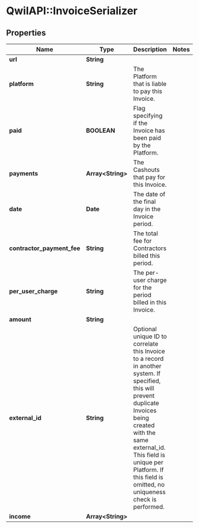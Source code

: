 # QwilAPI::InvoiceSerializer

## Properties
Name | Type | Description | Notes
------------ | ------------- | ------------- | -------------
**url** | **String** |  | 
**platform** | **String** | The Platform that is liable to pay this Invoice. | 
**paid** | **BOOLEAN** | Flag specifying if the Invoice has been paid by the Platform. | 
**payments** | **Array&lt;String&gt;** | The Cashouts that pay for this Invoice. | 
**date** | **Date** | The date of the final day in the Invoice period. | 
**contractor_payment_fee** | **String** | The total fee for Contractors billed this period. | 
**per_user_charge** | **String** | The per-user charge for the period billed in this Invoice. | 
**amount** | **String** |  | 
**external_id** | **String** | Optional unique ID to correlate this Invoice to a record in another system. If specified, this will prevent duplicate Invoices being created with the same external_id. This field is unique per Platform. If this field is omitted, no uniqueness check is performed. | 
**income** | **Array&lt;String&gt;** |  | 



